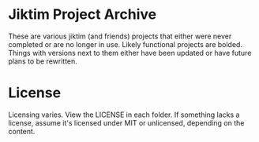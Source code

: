 # Jiktim Project Archive
These are various jiktim (and friends) projects that either were never completed or are no longer in use.
Likely functional projects are bolded. Things with versions next to them either have been updated or have future plans to be rewritten.

# License
Licensing varies. View the LICENSE in each folder. If something lacks a license, assume it's licensed under MIT or unlicensed, depending on the content.
